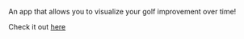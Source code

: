 An app that allows you to visualize your golf improvement over time!

Check it out [here](https://bogeys-git-main-evan-fungs-projects.vercel.app/)
